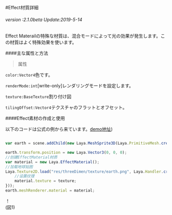 #Effect材質詳細

###### *version :2.1.0beta   Update:2019-5-14*

Effect Materailの特殊な材質は、混合モードによって光の効果が発生します。この材質はよく特殊効果を使います。

####主な属性と方法

>属性

`color:Vector4`色です。

`renderMode:int`[write-only]レンダリングモードを設定します。

`texture:BaseTexture`割り付け図

`tilingOffset:Vector4`テクスチャのフラットとオフセット。

####Effect素材の作成と使用

以下のコードは公式の例から来ています。[demo地址](https://layaair.ldc.layabox.com/demo2/?language=ch&category=3d&group=Material&name=EffectMaterialDemo))


```typescript

var earth = scene.addChild(new Laya.MeshSprite3D(Laya.PrimitiveMesh.createSphere()));

earth.transform.position = new Laya.Vector3(0, 0, 0);
//创建EffectMaterial材质
var material = new Laya.EffectMaterial();
//加载地球贴图
Laya.Texture2D.load("res/threeDimen/texture/earth.png", Laya.Handler.create(this, function(texture) {
    //设置纹理
    material.texture = texture;
}));
earth.meshRenderer.material = material;
```


！[](img/1.gif)<br/>(図1)
